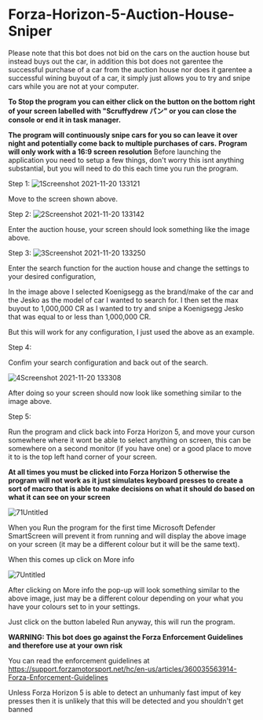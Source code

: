 # Forza-Horizon-5-Auction-House-Sniper
Please note that this bot does not bid on the cars on the auction house but instead buys out the car, in addition this bot does not garentee the successful purchase of a car from the auction house nor does it garentee a successful wining buyout of a car, it simply just allows you to try and snipe cars while you are not at your computer. 

**To Stop the program you can either click on the button on the bottom right of your screen labelled with "Scruffydrew パン" or you can close the console or end it in task manager.**

**The program will continuously snipe cars for you so can leave it over night and potentially come back to multiple purchases of cars.**
**Program will only work with a 16:9 screen resolution**
Before launching the application you need to setup a few things, don't worry this isnt anything substantial, but you will need to do this each time you run the program.

Step 1:
  ![1Screenshot 2021-11-20 133121](https://user-images.githubusercontent.com/66156463/142712010-7b0e1290-a028-4828-8cc7-222ec81e811c.png)

  Move to the screen shown above.
  
Step 2:
  ![2Screenshot 2021-11-20 133142](https://user-images.githubusercontent.com/66156463/142712021-a61934a6-10cc-413d-ba4d-8753ad94913d.png)

  Enter the auction house, your screen should look something like the image above.
  
Step 3:
  ![3Screenshot 2021-11-20 133250](https://user-images.githubusercontent.com/66156463/142712046-4130b8dc-e766-4f2c-b355-2f181e5ed8f6.png)

  Enter the search function for the auction house and change the settings to your desired configuration,
  
  In the image above I selected Koenigsegg as the brand/make of the car  and the Jesko as the model of car I wanted to search for. I then set the max buyout to 1,000,000 CR as I wanted to try and snipe a Koenigsegg Jesko that was equal to or less than 1,000,000 CR.
  
  But this will work for any configuration, I just used the above as an example.
  
Step 4:
  
  Confim your search configuration and back out of the search.
  
  ![4Screenshot 2021-11-20 133308](https://user-images.githubusercontent.com/66156463/142712182-5cdaa3d2-2556-45ff-8aed-d6198abaa0a0.png)

  
  After doing so your screen should now look like something similar to the image above.
  
Step 5: 
  
  Run the program and click back into Forza Horizon 5, and move your curson somewhere where it wont be able to select anything on screen, this can be somewhere on a second monitor   (if you have one) or a good place to move it to is the top left hand corner of your screen.
  
  **At all times you must be clicked into Forza Horizon 5 otherwise the program will not work as it just simulates keyboard presses to create a sort of macro that is able to make decisions on what it should do based on what it can see on your screen**
  
  ![71Untitled](https://user-images.githubusercontent.com/66156463/142713028-2eaf3887-8582-4271-9d26-3758d348e1bf.png)
  
When you Run the program for the first time Microsoft Defender SmartScreen will prevent it from running and will display the above image on your screen (it may be a different colour but it will be the same text).

When this comes up click on More info

![7Untitled](https://user-images.githubusercontent.com/66156463/142713049-d628f700-b91b-4e0b-ba51-fa083368fc83.png)

After clicking on More info the pop-up will look something similar to the above image, just may be a different colour depending on your what you have your colours set to in your settings.

Just click on the button labeled Run anyway, this will run the program.

**WARNING: This bot does go against the Forza Enforcement Guidelines and therefore use at your own risk**

You can read the enforcement guidelines at https://support.forzamotorsport.net/hc/en-us/articles/360035563914-Forza-Enforcement-Guidelines

Unless Forza Horizon 5 is able to detect an unhumanly fast imput of key presses then it is unlikely that this will be detected and you shouldn't get banned
